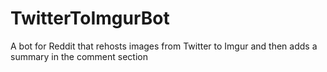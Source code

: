 # TwitterToImgurBot
A bot for Reddit that rehosts images from Twitter to Imgur and then adds a summary in the comment section
